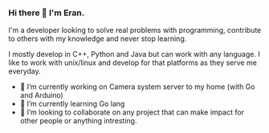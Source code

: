 ### Hi there 👋 I'm Eran.

I'm a developer looking to solve real problems with programming, contribute to others with my knowledge and never stop learning.

I mostly develop in C++, Python and Java but can work with any language. I like to work with unix/linux and develop for that platforms as they serve me everyday.



- 🔭 I’m currently working on Camera system server to my home (with Go and Arduino)
- 🌱 I’m currently learning Go lang
- 👯 I’m looking to collaborate on any project that can make impact for other people or anything intresting.


